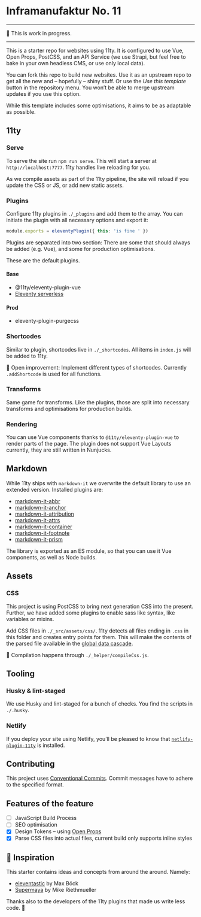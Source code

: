 # Inframanufaktur No. 11

---

🚧 This is work in progress.

---

This is a starter repo for websites using 11ty. It is configured to use Vue, Open Props, PostCSS, and an API Service (we use Strapi, but feel free to bake in your own headless CMS, or use only local data).

You can fork this repo to build new websites. Use it as an upstream repo to get all the new and – hopefully – shiny stuff. Or use the _Use this template_ button in the repository menu. You won’t be able to merge upstream updates if you use this option.

While this template includes some optimisations, it aims to be as adaptable as possible.

## 11ty

### Serve

To serve the site run `npm run serve`. This will start a server at `http://localhost:7777`. 11ty handles live reloading for you.

As we compile assets as part of the 11ty pipeline, the site will reload if you update the CSS or JS, or add new static assets.

### Plugins

Configure 11ty plugins in `./_plugins` and add them to the array. You can initiate the plugin with all necessary options and export it:

```js
module.exports = eleventyPlugin({ this: 'is fine ' })
```

Plugins are separated into two section: There are some that should always be added (e.g. Vue), and some for production optimisations.

These are the default plugins.

#### Base

- @11ty/eleventy-plugin-vue
- [Eleventy serverless](https://www.11ty.dev/docs/plugins/serverless/)

#### Prod

- eleventy-plugin-purgecss

### Shortcodes

Similar to plugin, shortcodes live in `./_shortcodes`. All items in `index.js` will be added to 11ty.

💁 Open improvement: Implement different types of shortcodes. Currently `.addShortcode` is used for all functions.

### Transforms

Same game for transforms. Like the plugins, those are split into necessary transforms and optimisations for production builds.

### Rendering

You can use Vue components thanks to `@11ty/eleventy-plugin-vue` to render parts of the page. The plugin does not support Vue Layouts currently, they are still written in Nunjucks.

## Markdown

While 11ty ships with `markdown-it` we overwrite the default library to use an extended version. Installed plugins are:

- [markdown-it-abbr](https://github.com/markdown-it/markdown-it-abbr)
- [markdown-it-anchor](https://github.com/valeriangalliat/markdown-it-anchor)
- [markdown-it-attribution](https://github.com/dweidner/markdown-it-attribution)
- [markdown-it-attrs](https://github.com/arve0/markdown-it-attrs)
- [markdown-it-container](https://github.com/markdown-it/markdown-it-container)
- [markdown-it-footnote](https://github.com/markdown-it/markdown-it-footnote)
- [markdown-it-prism](https://github.com/jGleitz/markdown-it-prism)

The library is exported as an ES module, so that you can use it Vue components, as well as Node builds.

## Assets

### CSS

This project is using PostCSS to bring next generation CSS into the present. Further, we have added some plugins to enable sass like syntax, like variables or mixins.

Add CSS files in `./_src/assets/css/`. 11ty detects all files ending in `.css` in this folder and creates entry points for them. This will make the contents of the parsed file available in the [global data cascade](https://www.11ty.dev/docs/data-global/).

💁 Compilation happens through `./_helper/compileCss.js`.

## Tooling

### Husky & lint-staged

We use Husky and lint-staged for a bunch of checks. You find the scripts in `./.husky`.

### Netlify

If you deploy your site using Netlify, you’ll be pleased to know that [`netlify-plugin-11ty`](https://github.com/zeroby0/netlify-plugin-11ty) is installed.

## Contributing

This project uses [Conventional Commits](https://www.conventionalcommits.org/). Commit messages have to adhere to the specified format.

## Features of the feature

- [ ] JavaScript Build Process
- [ ] SEO optimisation
- [x] Design Tokens – using [Open Props](https://open-props.style/)
- [x] Parse CSS files into actual files, current build only supports inline styles

## 🌟 Inspiration

This starter contains ideas and concepts from around the around. Namely:

- [eleventastic](https://github.com/maxboeck/eleventastic) by Max Böck
- [Supermaya](https://github.com/MadeByMike/supermaya) by Mike Riethmueller

Thanks also to the developers of the 11ty plugins that made us write less code. 💞
